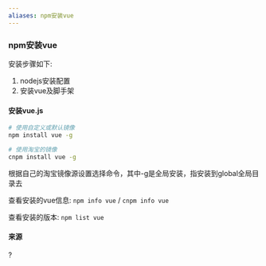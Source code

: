 ```yaml
---
aliases: npm安装vue
---
```


### npm安装vue


安装步骤如下:

1. nodejs安装配置
2. 安装vue及脚手架

#### 安装vue.js

```bash
# 使用自定义或默认镜像
npm install vue -g

# 使用淘宝的镜像
cnpm install vue -g
```

根据自己的淘宝镜像源设置选择命令，其中-g是全局安装，指安装到global全局目录去

查看安装的vue信息: `npm info vue` / `cnpm info vue`

查看安装的版本: `npm list vue`


#### 来源
?